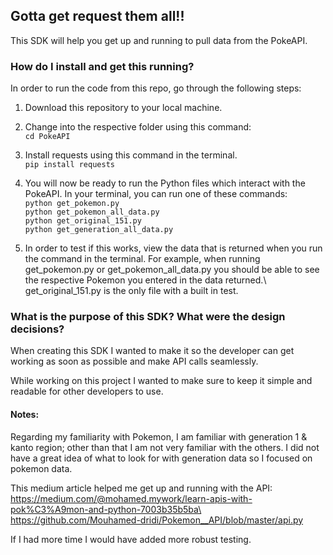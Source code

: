 ## Gotta get request them all!!

This SDK will help you get up and running to pull data from the PokeAPI. 

### How do I install and get this running? 

In order to run the code from this repo, go through the following steps:

1. Download this repository to your local machine.

2. Change into the respective folder using this command:\
`cd PokeAPI`

3. Install requests using this command in the terminal.\
`pip install requests`

4. You will now be ready to run the Python files which interact with the PokeAPI. In your terminal, you can run one of these commands:\
`python get_pokemon.py`\
`python get_pokemon_all_data.py`\
`python get_original_151.py`\
`python get_generation_all_data.py`

5. In order to test if this works, view the data that is returned when you run the command in the terminal. For example, when running get_pokemon.py or get_pokemon_all_data.py you should be able to see the respective Pokemon you entered in the data returned.\ 
get_original_151.py is the only file with a built in test. 

### What is the purpose of this SDK? What were the design decisions?

When creating this SDK I wanted to make it so the developer can get working as soon as possible and make API calls seamlessly. 

While working on this project I wanted to make sure to keep it simple and readable for other developers to use. 

#### Notes:

Regarding my familiarity with Pokemon, I am familiar with generation 1 & kanto region; other than that I am not very familiar with the others. I did not have a great idea of what to look for with generation data so I focused on pokemon data. 

This medium article helped me get up and running with the API:\
https://medium.com/@mohamed.mywork/learn-apis-with-pok%C3%A9mon-and-python-7003b35b5ba\
https://github.com/Mouhamed-dridi/Pokemon__API/blob/master/api.py

If I had more time I would have added more robust testing.